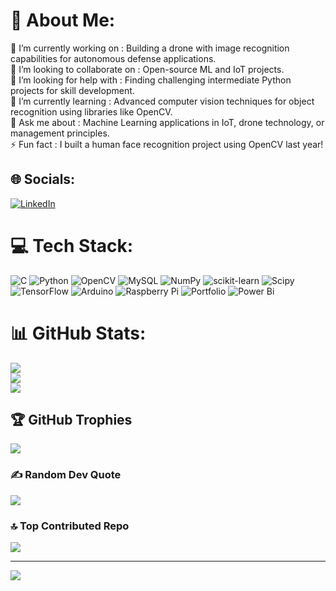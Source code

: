 # 💫 About Me:
🔭 I’m currently working on : Building a drone with image recognition capabilities for autonomous defense applications.<br>👯 I’m looking to collaborate on : Open-source ML and IoT projects.<br>🤝 I’m looking for help with :  Finding challenging intermediate Python projects for skill development.<br>🌱 I’m currently learning : Advanced computer vision techniques for object recognition using libraries like OpenCV.<br>💬 Ask me about : Machine Learning applications in IoT, drone technology, or management principles.<br>⚡ Fun fact :  I built a human face recognition project using OpenCV last year!


## 🌐 Socials:
[![LinkedIn](https://img.shields.io/badge/LinkedIn-%230077B5.svg?logo=linkedin&logoColor=white)](https://linkedin.com/in/https://www.linkedin.com/in/aditya-ranjan-3bab11248/) 

# 💻 Tech Stack:
![C](https://img.shields.io/badge/c-%2300599C.svg?style=flat-square&logo=c&logoColor=white) ![Python](https://img.shields.io/badge/python-3670A0?style=flat-square&logo=python&logoColor=ffdd54) ![OpenCV](https://img.shields.io/badge/opencv-%23white.svg?style=flat-square&logo=opencv&logoColor=white) ![MySQL](https://img.shields.io/badge/mysql-4479A1.svg?style=flat-square&logo=mysql&logoColor=white) ![NumPy](https://img.shields.io/badge/numpy-%23013243.svg?style=flat-square&logo=numpy&logoColor=white) ![scikit-learn](https://img.shields.io/badge/scikit--learn-%23F7931E.svg?style=flat-square&logo=scikit-learn&logoColor=white) ![Scipy](https://img.shields.io/badge/SciPy-%230C55A5.svg?style=flat-square&logo=scipy&logoColor=%white) ![TensorFlow](https://img.shields.io/badge/TensorFlow-%23FF6F00.svg?style=flat-square&logo=TensorFlow&logoColor=white) ![Arduino](https://img.shields.io/badge/-Arduino-00979D?style=flat-square&logo=Arduino&logoColor=white) ![Raspberry Pi](https://img.shields.io/badge/-RaspberryPi-C51A4A?style=flat-square&logo=Raspberry-Pi) ![Portfolio](https://img.shields.io/badge/Portfolio-%23000000.svg?style=flat-square&logo=firefox&logoColor=#FF7139) ![Power Bi](https://img.shields.io/badge/power_bi-F2C811?style=flat-square&logo=powerbi&logoColor=black)
# 📊 GitHub Stats:
![](https://github-readme-stats.vercel.app/api?username=Adityaranjan2003&theme=dark&hide_border=false&include_all_commits=true&count_private=false)<br/>
![](https://github-readme-streak-stats.herokuapp.com/?user=Adityaranjan2003&theme=dark&hide_border=false)<br/>
![](https://github-readme-stats.vercel.app/api/top-langs/?username=Adityaranjan2003&theme=dark&hide_border=false&include_all_commits=true&count_private=false&layout=compact)

## 🏆 GitHub Trophies
![](https://github-profile-trophy.vercel.app/?username=Adityaranjan2003&theme=radical&no-frame=false&no-bg=true&margin-w=4)

### ✍️ Random Dev Quote
![](https://quotes-github-readme.vercel.app/api?type=horizontal&theme=radical)

### 🔝 Top Contributed Repo
![](https://github-contributor-stats.vercel.app/api?username=Adityaranjan2003&limit=5&theme=dark&combine_all_yearly_contributions=true)

---
[![](https://visitcount.itsvg.in/api?id=Adityaranjan2003&icon=0&color=0)](https://visitcount.itsvg.in)

<!-- Proudly created with GPRM ( https://gprm.itsvg.in ) -->